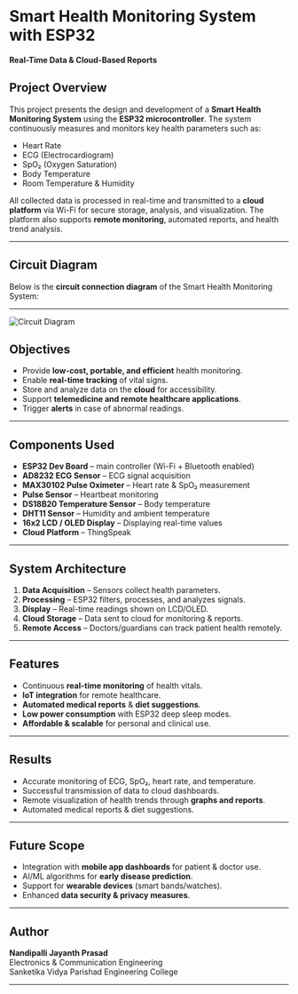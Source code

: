 # Smart Health Monitoring System with ESP32  
**Real-Time Data & Cloud-Based Reports**

##  Project Overview
This project presents the design and development of a **Smart Health Monitoring System** using the **ESP32 microcontroller**. The system continuously measures and monitors key health parameters such as:

-  Heart Rate  
-  ECG (Electrocardiogram)  
-  SpO₂ (Oxygen Saturation)  
-  Body Temperature  
-  Room Temperature & Humidity  

All collected data is processed in real-time and transmitted to a **cloud platform** via Wi-Fi for secure storage, analysis, and visualization. The platform also supports **remote monitoring**, automated reports, and health trend analysis.

---
##  Circuit Diagram
Below is the **circuit connection diagram** of the Smart Health Monitoring System:  

---

![Circuit Diagram](circuit(2).png)

##  Objectives
- Provide **low-cost, portable, and efficient** health monitoring.  
- Enable **real-time tracking** of vital signs.  
- Store and analyze data on the **cloud** for accessibility.  
- Support **telemedicine and remote healthcare applications**.  
- Trigger **alerts** in case of abnormal readings.  

---

##  Components Used
- **ESP32 Dev Board** – main controller (Wi-Fi + Bluetooth enabled)  
- **AD8232 ECG Sensor** – ECG signal acquisition  
- **MAX30102 Pulse Oximeter** – Heart rate & SpO₂ measurement  
- **Pulse Sensor** – Heartbeat monitoring  
- **DS18B20 Temperature Sensor** – Body temperature  
- **DHT11 Sensor** – Humidity and ambient temperature  
- **16x2 LCD / OLED Display** – Displaying real-time values  
- **Cloud Platform** – ThingSpeak  

---

##  System Architecture
1. **Data Acquisition** – Sensors collect health parameters.  
2. **Processing** – ESP32 filters, processes, and analyzes signals.  
3. **Display** – Real-time readings shown on LCD/OLED.    
4. **Cloud Storage** – Data sent to cloud for monitoring & reports.  
5. **Remote Access** – Doctors/guardians can track patient health remotely.  

---

##  Features
- Continuous **real-time monitoring** of health vitals.  
- **IoT integration** for remote healthcare.  
- **Automated medical reports** & **diet suggestions**.  
- **Low power consumption** with ESP32 deep sleep modes.  
- **Affordable & scalable** for personal and clinical use.  

---

##  Results
- Accurate monitoring of ECG, SpO₂, heart rate, and temperature.  
- Successful transmission of data to cloud dashboards.  
- Remote visualization of health trends through **graphs and reports**.  
- Automated medical reports & diet suggestions.
---

##  Future Scope
- Integration with **mobile app dashboards** for patient & doctor use.  
- AI/ML algorithms for **early disease prediction**.  
- Support for **wearable devices** (smart bands/watches).  
- Enhanced **data security & privacy measures**.  

---

##  Author
**Nandipalli Jayanth Prasad**  
Electronics & Communication Engineering  
Sanketika Vidya Parishad Engineering College  

---

